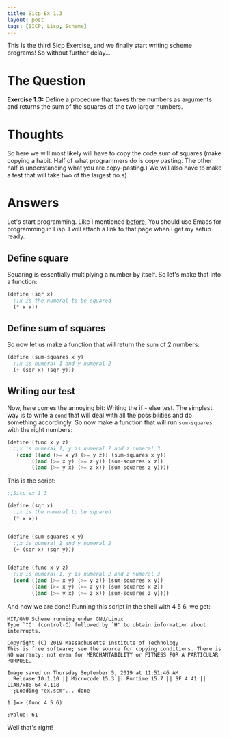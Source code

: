 ```yaml
---
title: Sicp Ex 1.3
layout: post
tags: [SICP, Lisp, Scheme]
---
```


This is the third Sicp Exercise, and we finally start writing scheme programs!
So without further delay...

# The Question

**Exercise 1.3:** Define a procedure that takes three numbers as arguments
and returns the sum of the squares of the two larger numbers.

# Thoughts

So here we will most likely will have to copy the code sum of  squares (make copying a habit. Half of what programmers do is copy pasting. The other half is understanding 
what you are copy-pasting.) We will also have to make a test that will take two of the
largest no.s)

# Answers

Let's start programming. Like I mentioned [before](https://benjamin-philip.github.io/2020-10-13-sicp-ex-1.1), You should use Emacs for programming in Lisp.
I will attach a link to that page when I get my setup ready.

## Define square

Squaring is essentially multiplying a number by itself.
So let's make that into a function:

```scheme
(define (sqr x)
  ;;x is the numeral to be squared
  (* x x))
```

## Define sum of squares

So now let us make a function that will return the sum of 2 numbers:

```scheme
(define (sum-squares x y)
  ;;x is numeral 1 and y numeral 2
  (+ (sqr x) (sqr y)))
```

## Writing our test

Now, here comes the annoying bit: Writing the if - else test.
The simplest way is to write a `cond` that will deal with all the possibilities
and do something accordingly. So now make a function that will run `sum-squares`
with the right numbers:

```scheme
(define (func x y z)
  ;;x is numeral 1, y is numeral 2 and z numeral 3
   (cond ((and (>= x y) (>= y z)) (sum-squares x y))
        ((and (>= x y) (>= z y)) (sum-squares x z))
        ((and (>= y x) (>= z x)) (sum-squares z y))))
```

This is the script:

```scheme
;;Sicp ex 1.3

(define (sqr x)
  ;;x is the numeral to be squared
  (* x x))


(define (sum-squares x y)
  ;;x is numeral 1 and y numeral 2
  (+ (sqr x) (sqr y)))


(define (func x y z)
  ;;x is numeral 1, y is numeral 2 and z numeral 3
  (cond ((and (>= x y) (>= y z)) (sum-squares x y))
        ((and (>= x y) (>= z y)) (sum-squares x z))
        ((and (>= y x) (>= z x)) (sum-squares z y))))
```

And now we are done! Running this script in the shell with 4 5 6, we get:
```
MIT/GNU Scheme running under GNU/Linux
Type `^C' (control-C) followed by `H' to obtain information about interrupts.

Copyright (C) 2019 Massachusetts Institute of Technology
This is free software; see the source for copying conditions. There is NO warranty; not even for MERCHANTABILITY or FITNESS FOR A PARTICULAR PURPOSE.

Image saved on Thursday September 5, 2019 at 11:51:46 AM
  Release 10.1.10 || Microcode 15.3 || Runtime 15.7 || SF 4.41 || LIAR/x86-64 4.118
  ;Loading "ex.scm"... done

1 ]=> (func 4 5 6)

;Value: 61
```

Well that's right!

